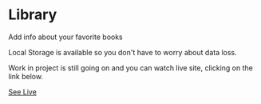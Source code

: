 # Library

Add info about your favorite books

Local Storage is available so you don't have to worry about data loss.

Work in project is still going on and you can watch live site, clicking on the link below.

[See Live](https://ajay117.github.io/library/)
